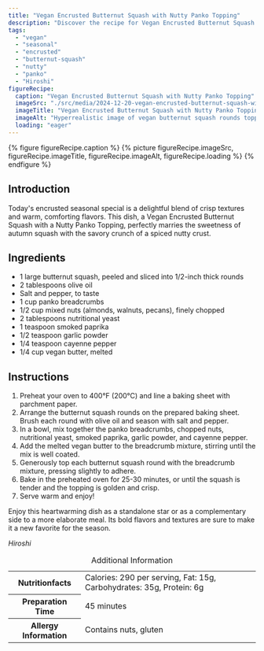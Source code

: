```yaml
---
title: "Vegan Encrusted Butternut Squash with Nutty Panko Topping"
description: "Discover the recipe for Vegan Encrusted Butternut Squash with Nutty Panko Topping, blending sweet squash with a crunchy, savory topping. A perfect seasonal delight."
tags:
  - "vegan"
  - "seasonal"
  - "encrusted"
  - "butternut-squash"
  - "nutty"
  - "panko"
  - "Hiroshi"
figureRecipe: 
  caption: "Vegan Encrusted Butternut Squash with Nutty Panko Topping"
  imageSrc: "./src/media/2024-12-20-vegan-encrusted-butternut-squash-with-nutty-panko-topping-3204.png"
  imageTitle: "Vegan Encrusted Butternut Squash with Nutty Panko Topping"
  imageAlt: "Hyperrealistic image of vegan butternut squash rounds topped with golden panko and nuts on a clean, minimalist table, ready to eat."
  loading: "eager"
---
```


{% figure figureRecipe.caption %}
{% picture figureRecipe.imageSrc, figureRecipe.imageTitle, figureRecipe.imageAlt, figureRecipe.loading %}
{% endfigure %}

## Introduction

Today's encrusted seasonal special is a delightful blend of crisp textures and warm, comforting flavors. This dish, a Vegan Encrusted Butternut Squash with a Nutty Panko Topping, perfectly marries the sweetness of autumn squash with the savory crunch of a spiced nutty crust.

## Ingredients

- 1 large butternut squash, peeled and sliced into 1/2-inch thick rounds
- 2 tablespoons olive oil
- Salt and pepper, to taste
- 1 cup panko breadcrumbs
- 1/2 cup mixed nuts (almonds, walnuts, pecans), finely chopped
- 2 tablespoons nutritional yeast
- 1 teaspoon smoked paprika
- 1/2 teaspoon garlic powder
- 1/4 teaspoon cayenne pepper
- 1/4 cup vegan butter, melted

## Instructions

1. Preheat your oven to 400°F (200°C) and line a baking sheet with parchment paper.
2. Arrange the butternut squash rounds on the prepared baking sheet. Brush each round with olive oil and season with salt and pepper.
3. In a bowl, mix together the panko breadcrumbs, chopped nuts, nutritional yeast, smoked paprika, garlic powder, and cayenne pepper.
4. Add the melted vegan butter to the breadcrumb mixture, stirring until the mix is well coated.
5. Generously top each butternut squash round with the breadcrumb mixture, pressing slightly to adhere.
6. Bake in the preheated oven for 25-30 minutes, or until the squash is tender and the topping is golden and crisp.
7. Serve warm and enjoy!

Enjoy this heartwarming dish as a standalone star or as a complementary side to a more elaborate meal. Its bold flavors and textures are sure to make it a new favorite for the season.

*Hiroshi*

<table><caption class='sr-only'>Additional Information</caption><tr><th>Nutritionfacts</th><td>Calories: 290 per serving, Fat: 15g, Carbohydrates: 35g, Protein: 6g&nbsp;</td></tr><tr><th>Preparation Time</th><td>45 minutes&nbsp;</td></tr><tr><th>Allergy Information</th><td>Contains nuts, gluten&nbsp;</td></tr></table>

